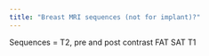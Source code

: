 ```yaml
---
title: "Breast MRI sequences (not for implant)?"
---
```

Sequences = T2, pre and post contrast FAT SAT T1


